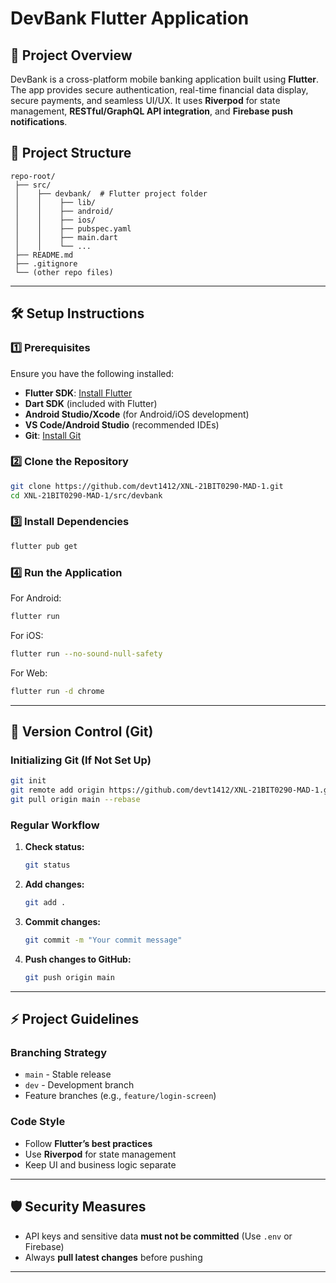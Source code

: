 # DevBank Flutter Application

## 📌 Project Overview

DevBank is a cross-platform mobile banking application built using **Flutter**. The app provides secure authentication, real-time financial data display, secure payments, and seamless UI/UX. It uses **Riverpod** for state management, **RESTful/GraphQL API integration**, and **Firebase push notifications**.

## 📂 Project Structure

```
repo-root/
 ├── src/
 │    ├── devbank/  # Flutter project folder
 │    │    ├── lib/
 │    │    ├── android/
 │    │    ├── ios/
 │    │    ├── pubspec.yaml
 │    │    ├── main.dart
 │    │    └── ...
 ├── README.md
 ├── .gitignore
 └── (other repo files)
```

---

## 🛠️ Setup Instructions

### 1️⃣ Prerequisites

Ensure you have the following installed:

- **Flutter SDK**: [Install Flutter](https://flutter.dev/docs/get-started/install)
- **Dart SDK** (included with Flutter)
- **Android Studio/Xcode** (for Android/iOS development)
- **VS Code/Android Studio** (recommended IDEs)
- **Git**: [Install Git](https://git-scm.com/downloads)

### 2️⃣ Clone the Repository

```sh
git clone https://github.com/devt1412/XNL-21BIT0290-MAD-1.git
cd XNL-21BIT0290-MAD-1/src/devbank
```

### 3️⃣ Install Dependencies

```sh
flutter pub get
```

### 4️⃣ Run the Application

For Android:

```sh
flutter run
```

For iOS:

```sh
flutter run --no-sound-null-safety
```

For Web:

```sh
flutter run -d chrome
```

---

## 🔄 Version Control (Git)

### Initializing Git (If Not Set Up)

```sh
git init
git remote add origin https://github.com/devt1412/XNL-21BIT0290-MAD-1.git
git pull origin main --rebase
```

### Regular Workflow

1. **Check status:**
   ```sh
   git status
   ```
2. **Add changes:**
   ```sh
   git add .
   ```
3. **Commit changes:**
   ```sh
   git commit -m "Your commit message"
   ```
4. **Push changes to GitHub:**
   ```sh
   git push origin main
   ```

---

## ⚡ Project Guidelines

### Branching Strategy

- `main` - Stable release
- `dev` - Development branch
- Feature branches (e.g., `feature/login-screen`)

### Code Style

- Follow **Flutter’s best practices**
- Use **Riverpod** for state management
- Keep UI and business logic separate

---

## 🛡️ Security Measures

- API keys and sensitive data **must not be committed** (Use `.env` or Firebase)
- Always **pull latest changes** before pushing

---

##

